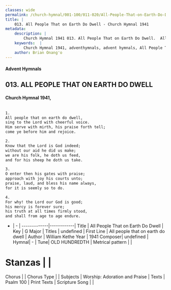 ```yaml
---
classes: wide
permalink: /church-hymnal/001-100/011-020/All-People-That-on-Earth-Do-Dwell/
title: |
    013. All People That on Earth Do Dwell - Church Hymnal 1941
metadata:
    description: |
        Church Hymnal 1941 013. All People That on Earth Do Dwell.  All people that on earth do dwell, sing to the Lord with cheerful voice. Him serve with mirth, his praise forth tell; come ye before him and rejoice.  
    keywords:  |
        Church Hymnal 1941, adventhymnals, advent hymnals, All People That on Earth Do Dwell, All people that on earth do dwell. 
    author: Brian Onang'o
---
```


#### Advent Hymnals
## 013. ALL PEOPLE THAT ON EARTH DO DWELL
####  Church Hymnal 1941,

```txt

1.
All people that on earth do dwell,
sing to the Lord with cheerful voice.
Him serve with mirth, his praise forth tell;
come ye before him and rejoice.

2.
Know that the Lord is God indeed;
without our aid he did us make;
we are his folk, he doth us feed,
and for his sheep he doth us take.

3.
O enter then his gates with praise;
approach with joy his courts unto;
praise, laud, and bless his name always,
for it is seemly so to do.

4.
For why! the Lord our God is good;
his mercy is forever sure;
his truth at all times firmly stood,
and shall from age to age endure.


```

- |   -  |
-------------|------------|
Title | All People That on Earth Do Dwell |
Key | G Major |
Titles | undefined |
First Line | All people that on earth do dwell |
Author | William Kethe
Year | 1941
Composer| undefined |
Hymnal|  - |
Tune| OLD HUNDREDTH |
Metrical pattern | |
# Stanzas |  |
Chorus |  |
Chorus Type |  |
Subjects | Worship: Adoration and Praise |
Texts | Psalm 100 |
Print Texts | 
Scripture Song |  |
    
